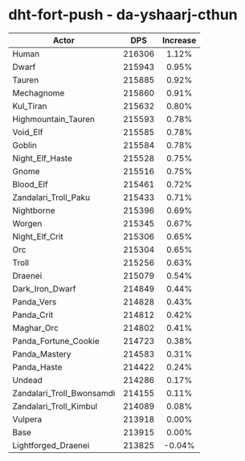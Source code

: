 # dht-fort-push - da-yshaarj-cthun
| Actor | DPS | Increase |
|---|:---:|:---:|
|Human|216306|1.12%|
|Dwarf|215943|0.95%|
|Tauren|215885|0.92%|
|Mechagnome|215860|0.91%|
|Kul_Tiran|215632|0.80%|
|Highmountain_Tauren|215593|0.78%|
|Void_Elf|215585|0.78%|
|Goblin|215584|0.78%|
|Night_Elf_Haste|215528|0.75%|
|Gnome|215516|0.75%|
|Blood_Elf|215461|0.72%|
|Zandalari_Troll_Paku|215433|0.71%|
|Nightborne|215396|0.69%|
|Worgen|215345|0.67%|
|Night_Elf_Crit|215306|0.65%|
|Orc|215304|0.65%|
|Troll|215256|0.63%|
|Draenei|215079|0.54%|
|Dark_Iron_Dwarf|214849|0.44%|
|Panda_Vers|214828|0.43%|
|Panda_Crit|214812|0.42%|
|Maghar_Orc|214802|0.41%|
|Panda_Fortune_Cookie|214723|0.38%|
|Panda_Mastery|214583|0.31%|
|Panda_Haste|214422|0.24%|
|Undead|214286|0.17%|
|Zandalari_Troll_Bwonsamdi|214155|0.11%|
|Zandalari_Troll_Kimbul|214089|0.08%|
|Vulpera|213918|0.00%|
|Base|213915|0.00%|
|Lightforged_Draenei|213825|-0.04%|
